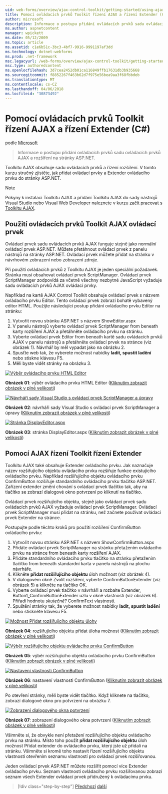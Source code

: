 ```yaml
---
uid: web-forms/overview/ajax-control-toolkit/getting-started/using-ajax-control-toolkit-controls-and-control-extenders-cs
title: Pomocí ovládacích prvků Toolkit řízení AJAX a řízení Extender (C#) | Microsoft Docs
author: microsoft
description: Informace o postupu přidání ovládacích prvků sadu ovládacích prvků AJAX a rozšíření na stránky ASP.NET.
ms.author: aspnetcontent
manager: wpickett
ms.date: 05/12/2009
ms.topic: article
ms.assetid: c1e6b51c-3bc3-4bf7-9916-9991197af3dd
ms.technology: dotnet-webforms
ms.prod: .net-framework
msc.legacyurl: /web-forms/overview/ajax-control-toolkit/getting-started/using-ajax-control-toolkit-controls-and-control-extenders-cs
msc.type: authoredcontent
ms.openlocfilehash: 3d7cea2452db01ca116849ffb17631db3b935668
ms.sourcegitcommit: f8852267f463b62d7f975e56bea9aa3f68fbbdeb
ms.translationtype: MT
ms.contentlocale: cs-CZ
ms.lasthandoff: 04/06/2018
ms.locfileid: "30873492"
---
```

<a name="using-ajax-control-toolkit-controls-and-control-extenders-c"></a>Pomocí ovládacích prvků Toolkit řízení AJAX a řízení Extender (C#)
====================
podle [Microsoft](https://github.com/microsoft)

> Informace o postupu přidání ovládacích prvků sadu ovládacích prvků AJAX a rozšíření na stránky ASP.NET.


Toolkitu AJAX obsahuje sadu ovládacích prvků a řízení rozšíření. V tomto kurzu stručný zjistěte, jak přidat ovládací prvky a Extender ovládacího prvku do stránky ASP.NET.

> [!NOTE] 
> 
> Pokyny k instalaci Toolkitu AJAX a přidání Toolkitu AJAX do sady nástrojů Visual Studio nebo Visual Web Developer naleznete v kurzu [začít pracovat s Toolkitu AJAX](get-started-with-the-ajax-control-toolkit-cs.md).


## <a name="using-ajax-control-toolkit-controls"></a>Použití ovládacích prvků Toolkit AJAX ovládací prvek

Ovládací prvek sadu ovládacích prvků AJAX funguje stejně jako normální ovládací prvek ASP.NET. Můžete přetáhnout ovládací prvek z panelu nástrojů na stránky ASP.NET. Ovládací prvek můžete přidat na stránku v návrhovém zobrazení nebo zobrazení zdroje.

Při použití ovládacích prvků z Toolkitu AJAX je jeden speciální požadavek. Stránka musí obsahovat ovládací prvek ScriptManager. Ovládací prvek ScriptManager zodpovídá za včetně všechny nezbytné JavaScript vyžaduje sadu ovládacích prvků AJAX ovládací prvky.

Například na kartě AJAX Control Toolkit obsahuje ovládací prvek s názvem ovládacího prvku Editor. Tento ovládací prvek zobrazí bohatě vybavený editor HTML. Použijte následující postup přidání ovládacího prvku Editor na stránku:

1. Vytvořit novou stránku ASP.NET s názvem ShowEditor.aspx
2. V panelu nástrojů vyberte ovládací prvek ScriptManager from beneath karty rozšíření AJAX a přetáhněte ovládacího prvku na stránku.
3. Vyberte ovládací prvek Editor from beneath kartě sadu ovládacích prvků AJAX v panelu nástrojů a přetáhněte ovládací prvek na stránce (viz obrázek 1). Návrhář by měl vypadat jako na obrázku 2.
4. Spusťte web tak, že vyberete možnost nabídky **ladit, spustit ladění** nebo stiskne klávesu F5.
5. Měli byste vidět stránky na obrázku 3.


[![Výběr ovládacího prvku HTML Editor](using-ajax-control-toolkit-controls-and-control-extenders-cs/_static/image1.jpg)](using-ajax-control-toolkit-controls-and-control-extenders-cs/_static/image1.png)

**Obrázek 01**: výběr ovládacího prvku HTML Editor ([Kliknutím zobrazit obrázek v plné velikosti](using-ajax-control-toolkit-controls-and-control-extenders-cs/_static/image2.png))


[![Návrháři sady Visual Studio s ovládací prvek ScriptManager a úpravy](using-ajax-control-toolkit-controls-and-control-extenders-cs/_static/image2.jpg)](using-ajax-control-toolkit-controls-and-control-extenders-cs/_static/image3.png)

**Obrázek 02**: návrháři sady Visual Studio s ovládací prvek ScriptManager a úpravy ([Kliknutím zobrazit obrázek v plné velikosti](using-ajax-control-toolkit-controls-and-control-extenders-cs/_static/image4.png))


[![Stránka DisplayEditor.aspx](using-ajax-control-toolkit-controls-and-control-extenders-cs/_static/image3.jpg)](using-ajax-control-toolkit-controls-and-control-extenders-cs/_static/image5.png)

**Obrázek 03**: stránka DisplayEditor.aspx ([Kliknutím zobrazit obrázek v plné velikosti](using-ajax-control-toolkit-controls-and-control-extenders-cs/_static/image6.png))


## <a name="using-ajax-control-toolkit-control-extenders"></a>Pomocí AJAX řízení Toolkit řízení Extender

Toolkitu AJAX také obsahuje Extender ovládacího prvku. Jak naznačuje název rozšiřujícího objektu ovládacího prvku rozšiřuje funkce existujícího ovládacího prvku. Například rozšiřujícího objektu ovládacího prvku ConfirmButton rozšiřuje standardního ovládacího prvku tlačítko ASP.NET. Zařízení extender změní chování s ovládací prvek tlačítko tak, aby na tlačítko se zobrazí dialogové okno potvrzení po kliknutí na tlačítko.

Ovládací prvek rozšiřujícího objektu, stejně jako ovládací prvek sadu ovládacích prvků AJAX vyžaduje ovládací prvek ScriptManager. Ovládací prvek ScriptManager musí přidat na stránku, než začnete používat ovládací prvek Extender na stránce.

Postupujte podle těchto kroků pro použití rozšíření ConfirmButton ovládacího prvku:

1. Vytvořit novou stránku ASP.NET s názvem ShowConfirmButton.aspx
2. Přidáte ovládací prvek ScriptManager na stránku přetažením ovládacího prvku na stránce from beneath karty rozšíření AJAX.
3. Přidáte standardního ovládacího prvku tlačítko na stránku přetažením tlačítko from beneath standardní karta v panelu nástrojů na plochu návrháře.
4. Klikněte **přidat rozšiřujícího objektu** úloh možnost (viz obrázek 4).
5. V dialogovém okně Zvolit rozšíření, vyberte ConfirmButtonExtender (viz obrázek 5) a klikněte na tlačítko OK.
6. Vyberte ovládací prvek tlačítko v návrháři a rozbalte Extender, Button1\_ConfirmButtonExtender uzlu v okně vlastností (viz obrázek 6). Přiřadí hodnotu *skutečně?* ConfirmText vlastnosti.
7. Spuštění stránky tak, že vyberete možnost nabídky **ladit, spustit ladění** nebo stiskněte klávesu F5.


[![Možnost Přidat rozšiřujícího objektu úlohy](using-ajax-control-toolkit-controls-and-control-extenders-cs/_static/image4.jpg)](using-ajax-control-toolkit-controls-and-control-extenders-cs/_static/image7.png)

**Obrázek 04**: rozšiřujícího objektu přidat úloha možnost ([Kliknutím zobrazit obrázek v plné velikosti](using-ajax-control-toolkit-controls-and-control-extenders-cs/_static/image8.png))


[![Výběr rozšiřujícího objektu ovládacího prvku ConfirmButton](using-ajax-control-toolkit-controls-and-control-extenders-cs/_static/image5.jpg)](using-ajax-control-toolkit-controls-and-control-extenders-cs/_static/image9.png)

**Obrázek 05**: výběr rozšiřujícího objektu ovládacího prvku ConfirmButton ([Kliknutím zobrazit obrázek v plné velikosti](using-ajax-control-toolkit-controls-and-control-extenders-cs/_static/image10.png))


[![Nastavení vlastnosti ConfirmButton](using-ajax-control-toolkit-controls-and-control-extenders-cs/_static/image6.jpg)](using-ajax-control-toolkit-controls-and-control-extenders-cs/_static/image11.png)

**Obrázek 06**: nastavení vlastnosti ConfirmButton ([Kliknutím zobrazit obrázek v plné velikosti](using-ajax-control-toolkit-controls-and-control-extenders-cs/_static/image12.png))


Po otevření stránky, měli byste vidět tlačítko. Když kliknete na tlačítko, zobrazí dialogové okno pro potvrzení na obrázku 7.


[![Zobrazení dialogového okna potvrzení](using-ajax-control-toolkit-controls-and-control-extenders-cs/_static/image7.jpg)](using-ajax-control-toolkit-controls-and-control-extenders-cs/_static/image13.png)

**Obrázek 07**: zobrazení dialogového okna potvrzení ([Kliknutím zobrazit obrázek v plné velikosti](using-ajax-control-toolkit-controls-and-control-extenders-cs/_static/image14.png))


Všimněte si, že obvykle není přetažení rozšiřujícího objektu ovládacího prvku na stránku. Místo toho použít **přidat rozšiřujícího objektu** úloh možnost Přidat extender do ovládacího prvku, který jste už přidali na stránku. Všimněte si kromě toho nastavit řízení rozšiřujícího objektu vlastnosti otevřením seznamu vlastností pro ovládací prvek rozšiřovanou.

Jeden ovládací prvek ASP.NET můžete rozšířit pomocí více Extender ovládacího prvku. Seznam vlastností ovládacího prvku rozšiřovanou zobrazí seznam všech Extender ovládací prvek přidružený k ovládacímu prvku.

> [!div class="step-by-step"]
> [Předchozí](get-started-with-the-ajax-control-toolkit-cs.md)
> [další](creating-a-custom-ajax-control-toolkit-control-extender-cs.md)
